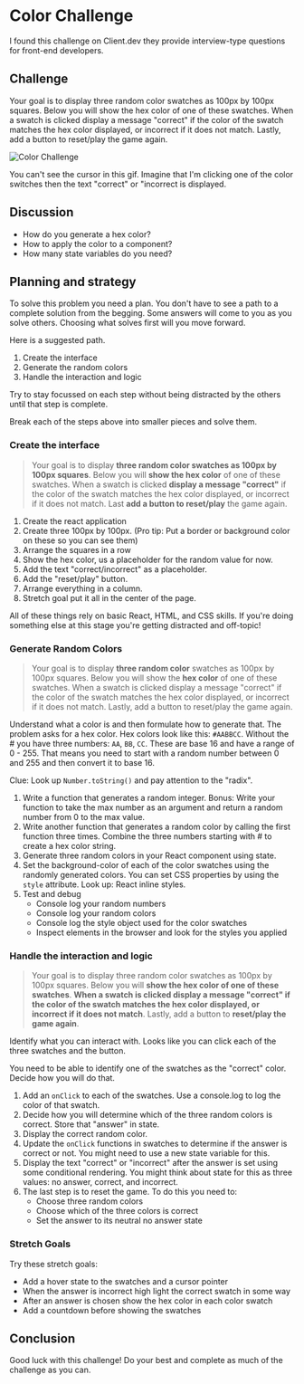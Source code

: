 # Color Challenge

I found this challenge on Client.dev they provide interview-type questions for front-end developers. 

## Challenge

Your goal is to display three random color swatches as 100px by 100px squares. Below you will show the hex color of one of these swatches. When a swatch is clicked display a message "correct" if the color of the swatch matches the hex color displayed, or incorrect if it does not match. Lastly, add a button to reset/play the game again. 

![Color Challenge](color-challenge.gif)

You can't see the cursor in this gif. Imagine that I'm clicking one of the color switches then the text "correct" or "incorrect is displayed. 

## Discussion 

- How do you generate a hex color? 
- How to apply the color to a component? 
- How many state variables do you need? 

## Planning and strategy

To solve this problem you need a plan. You don't have to see a path to a complete solution from the begging. Some answers will come to you as you solve others. Choosing what solves first will you move forward.

Here is a suggested path. 

1. Create the interface
2. Generate the random colors
3. Handle the interaction and logic

Try to stay focussed on each step without being distracted by the others until that step is complete. 

Break each of the steps above into smaller pieces and solve them. 

### Create the interface

> Your goal is to display **three random color swatches as 100px by 100px squares**. Below you will **show the hex color** of one of these swatches. When a swatch is clicked **display a message "correct"** if the color of the swatch matches the hex color displayed, or incorrect if it does not match. Last **add a button to reset/play** the game again. 

1. Create the react application
2. Create three 100px by 100px. (Pro tip: Put a border or background color on these so you can see them)
3. Arrange the squares in a row
4. Show the hex color, us a placeholder for the random value for now. 
5. Add the text "correct/incorrect" as a placeholder. 
6. Add the "reset/play" button. 
7. Arrange everything in a column. 
8. Stretch goal put it all in the center of the page. 

All of these things rely on basic React, HTML, and CSS skills. If you're doing something else at this stage you're getting distracted and off-topic! 

### Generate Random Colors

> Your goal is to display **three random color** swatches as 100px by 100px squares. Below you will show the **hex color** of one of these swatches. When a swatch is clicked display a message "correct" if the color of the swatch matches the hex color displayed, or incorrect if it does not match. Lastly, add a button to reset/play the game again. 

Understand what a color is and then formulate how to generate that. The problem asks for a hex color. Hex colors look like this: `#AABBCC`. Without the # you have three numbers: `AA`, `BB`, `CC`. These are base 16 and have a range of 0 - 255. That means you need to start with a random number between 0 and 255 and then convert it to base 16. 

Clue: Look up `Number.toString()` and pay attention to the "radix".

1. Write a function that generates a random integer. Bonus: Write your function to take the max number as an argument and return a random number from 0 to the max value. 
2. Write another function that generates a random color by calling the first function three times. Combine the three numbers starting with # to create a hex color string. 
3. Generate three random colors in your React component using state. 
4. Set the background-color of each of the color swatches using the randomly generated colors. You can set CSS properties by using the `style` attribute. Look up: React inline styles. 
5. Test and debug
	- Console log your random numbers
	- Console log your random colors
	- Console log the style object used for the color swatches
	- Inspect elements in the browser and look for the styles you applied

### Handle the interaction and logic

> Your goal is to display three random color swatches as 100px by 100px squares. Below you will **show the hex color of one of these swatches**. **When a swatch is clicked display a message "correct" if the color of the swatch matches the hex color displayed, or incorrect if it does not match**. Lastly, add a button to **reset/play the game again**.

Identify what you can interact with. Looks like you can click each of the three swatches and the button. 

You need to be able to identify one of the swatches as the "correct" color. Decide how you will do that. 

1. Add an `onClick` to each of the swatches. Use a console.log to log the color of that swatch. 
2. Decide how you will determine which of the three random colors is correct. Store that "answer" in state. 
3. Display the correct random color. 
4. Update the `onClick` functions in swatches to determine if the answer is correct or not. You might need to use a new state variable for this. 
5. Display the text "correct" or "incorrect" after the answer is set using some conditional rendering. You might think about state for this as three values: no answer, correct, and incorrect.
6. The last step is to reset the game. To do this you need to:
	- Choose three random colors
	- Choose which of the three colors is correct
	- Set the answer to its neutral no answer state

### Stretch Goals 

Try these stretch goals: 

- Add a hover state to the swatches and a cursor pointer
- When the answer is incorrect high light the correct swatch in some way
- After an answer is chosen show the hex color in each color swatch
- Add a countdown before showing the swatches

## Conclusion 

Good luck with this challenge! Do your best and complete as much of the challenge as you can. 